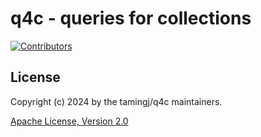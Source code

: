 # q4c - queries for collections

[![Contributors](https://contrib.rocks/image?repo=tamingj/q4c)](https://github.com/tamingj/q4c/graphs/contributors)

## License
Copyright (c) 2024 by the tamingj/q4c maintainers.

[Apache License, Version 2.0](./license.txt)

